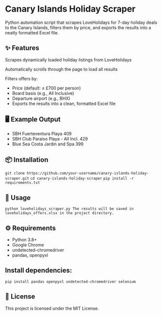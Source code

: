 # Canary Islands Holiday Scraper
Python automation script that scrapes LoveHolidays for 7-day holiday deals to the Canary Islands, filters them by price, and exports the results into a neatly formatted Excel file.

## ✨ Features
Scrapes dynamically loaded holiday listings from LoveHolidays

Automatically scrolls through the page to load all results

Filters offers by:

- Price (default: ≤ £700 per person)
- Board basis (e.g., All Inclusive)
- Departure airport (e.g., BHX)
- Exports the results into a clean, formatted Excel file

## 🖥️ Example Output
- SBH Fuerteventura Playa	409
- SBH Club Paraiso Playa - All Incl.	429
- Blue Sea Costa Jardin and Spa	399

## 📦 Installation

`git clone https://github.com/your-username/canary-islands-holiday-scraper.git`
`cd canary-islands-holiday-scraper`
`pip install -r requirements.txt `

## 🚀 Usage

`python loveholidays_scraper.py
The results will be saved in loveholidays_offers.xlsx in the project directory.`

## ⚙️ Requirements
- Python 3.8+
- Google Chrome
- undetected-chromedriver
- pandas, openpyxl
## Install dependencies:


`pip install pandas openpyxl undetected-chromedriver selenium`
## 📜 License
This project is licensed under the MIT License.
